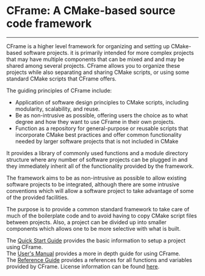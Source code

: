 # CFrame: A CMake-based source code framework
---------------------------------------------

CFrame is a higher level framework for organizing and setting up CMake-based
software projects. it is primarily intended for more complex projects that may have multiple components that can be mixed and and may be shared among several projects. CFrame allows you to organize these projects while also separating and sharing CMake scripts, or using some standard CMake scripts that CFrame offers.

The guiding principles of CFrame include:

- Application of software design principles to CMake scripts, including modularity, scalability, and reuse.
- Be as non-intrusive as possible, offering users the choice as to what degree and how they want to use CFrame in their own projects.
- Function as a repository for general-purpose or reusable scripts that incorporate CMake best practices and offer common functionality needed by larger software projects that is not included in CMake





It provides a library of commonly used functions and a
module directory structure where any number of software projects can be
plugged in and they immediately inherit all of the functionality provided
by the framework.

The framework aims to be as non-intrusive as possible to allow existing
software projects to be integrated, although there are some intrusive
conventions which will allow a software project to take advantage of some
of the provided facilities.

The purpose is to provide a common standard framework to take care of much
of the boilerplate code and to avoid having to copy CMake script files
between projects. Also, a project can be divided up into smaller components
which allows one to be more selective with what is built.

The [Quick Start Guide](./docs/QuickStart.md) provides the basic information
to setup a project using CFrame.  
The [User's Manual](./docs/Manual.md) provides a more in depth guide for using
CFrame.  
The [Reference Guide](./docs/ReferenceGuide.md) provides a references for all
functions and variables provided by CFrame.
License information can be found [here](.docs/License.md).
